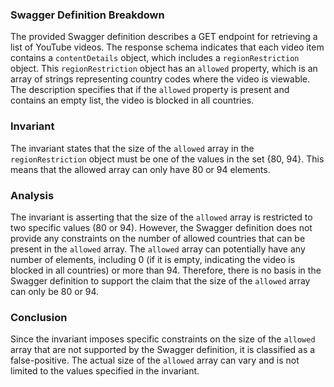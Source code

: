 ### Swagger Definition Breakdown
The provided Swagger definition describes a GET endpoint for retrieving a list of YouTube videos. The response schema indicates that each video item contains a `contentDetails` object, which includes a `regionRestriction` object. This `regionRestriction` object has an `allowed` property, which is an array of strings representing country codes where the video is viewable. The description specifies that if the `allowed` property is present and contains an empty list, the video is blocked in all countries.

### Invariant
The invariant states that the size of the `allowed` array in the `regionRestriction` object must be one of the values in the set {80, 94}. This means that the allowed array can only have 80 or 94 elements.

### Analysis
The invariant is asserting that the size of the `allowed` array is restricted to two specific values (80 or 94). However, the Swagger definition does not provide any constraints on the number of allowed countries that can be present in the `allowed` array. The `allowed` array can potentially have any number of elements, including 0 (if it is empty, indicating the video is blocked in all countries) or more than 94. Therefore, there is no basis in the Swagger definition to support the claim that the size of the `allowed` array can only be 80 or 94.

### Conclusion
Since the invariant imposes specific constraints on the size of the `allowed` array that are not supported by the Swagger definition, it is classified as a false-positive. The actual size of the `allowed` array can vary and is not limited to the values specified in the invariant.
